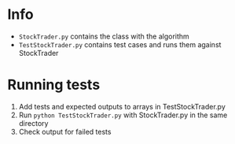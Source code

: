 # Info
- ```StockTrader.py``` contains the class with the algorithm
- ```TestStockTrader.py``` contains test cases and runs them against StockTrader


# Running tests
1. Add tests and expected outputs to arrays in TestStockTrader.py
2. Run ```python TestStockTrader.py``` with StockTrader.py in the same directory
3. Check output for failed tests
